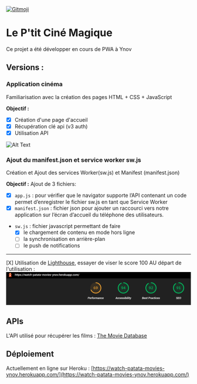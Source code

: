 <a href="https://gitmoji.dev">
  <img src="https://img.shields.io/badge/gitmoji-%20😜%20😍-FFDD67.svg?style=flat-square" alt="Gitmoji">
</a>

# Le P'tit Ciné Magique

Ce projet a été développer en cours de PWA à Ynov

## Versions :

### Application cinéma 

Familiarisation avec la création des pages HTML + CSS + JavaScript

**Objectif :**
- [X] Création d'une page d'accueil
- [X] Récupération clé api (v3 auth)
- [X] Utilisation API

![Alt Text](./versions/1/site1.gif)

### Ajout du manifest.json et service worker sw.js 

Création et Ajout des services Worker(sw.js) et Manifest (manifest.json)

**Objectif :**
Ajout de 3 fichiers:
- [X] `app.js` : pour vérifier que le navigator supporte l’API contenant un code permet d’enregistrer le fichier sw.js en tant que Service Worker 
- [X] `manifest.json` : fichier json pour ajouter un raccourci vers notre application sur l’écran d’accueil du téléphone des utilisateurs.
- `sw.js` : fichier javascript permettant de faire
    - [X] le chargement de contenu en mode hors ligne
    - [ ] la synchronisation en arrière-plan
    - [ ] le push de notifications

---

[X] Utilisation de [Lighthouse](https://developers.google.com/web/tools/lighthouse/), essayer de viser le score 100
AU départ de l'utilisation :
![Alt Text](./versions/2/lighthouse1.PNG)

## APIs

L'API utilisé pour récupérer les films :  [The Movie Database](https://www.themoviedb.org/?language=fr)

## Déploiement

Actuellement en ligne sur Heroku : [https://watch-patata-movies-ynov.herokuapp.com/](https://watch-patata-movies-ynov.herokuapp.com/)







